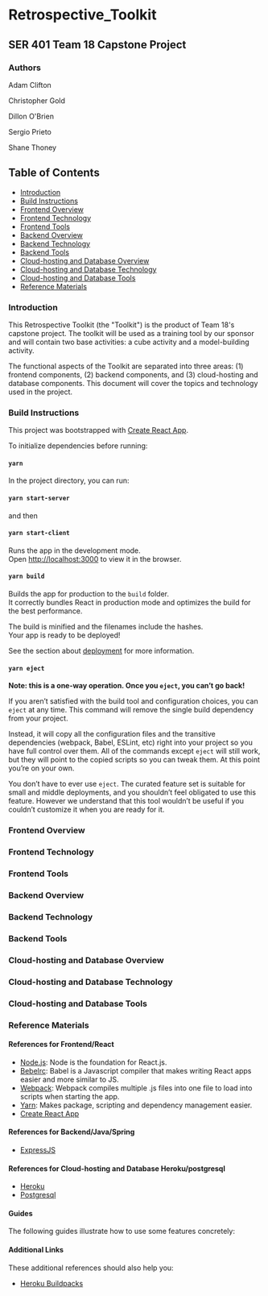 # Retrospective_Toolkit

## SER 401 Team 18 Capstone Project

### Authors

Adam Clifton

Christopher Gold

Dillon O'Brien

Sergio Prieto

Shane Thoney

## Table of Contents

- [Introduction](#Introduction)
- [Build Instructions](#Build-Instructions)
- [Frontend Overview](#Frontend-Overview)
- [Frontend Technology](#Frontend-Technology)
- [Frontend Tools](#Frontend-Tools)
- [Backend Overview](#Backend-Overview)
- [Backend Technology](#Backend-Technology)
- [Backend Tools](#Backend-Tools)
- [Cloud-hosting and Database Overview](#[Cloud-hosting-and-Database-Overview)
- [Cloud-hosting and Database Technology](#[Cloud-hosting-and-Database-Technology)
- [Cloud-hosting and Database Tools](#[Cloud-hosting-and-Database-Tools)
- [Reference Materials](#Reference-Materials)

### Introduction

This Retrospective Toolkit (the "Toolkit") is the product of Team 18's capstone project.  The toolkit will be used as a training tool by our sponsor and will contain two base activities: a cube activity and a model-building activity.

The functional aspects of the Toolkit are separated into three areas: (1) frontend components, (2) backend components, and (3) cloud-hosting and database components.  This document will cover the topics and technology used in the project.

### Build Instructions

This project was bootstrapped with [Create React App](https://github.com/facebook/create-react-app).

To initialize dependencies before running:

#### `yarn`

In the project directory, you can run:

#### `yarn start-server`

and then

#### `yarn start-client`

Runs the app in the development mode.  
Open [http://localhost:3000](http://localhost:3000) to view it in the browser.

#### `yarn build`

Builds the app for production to the `build` folder.  
It correctly bundles React in production mode and optimizes the build for the best performance.

The build is minified and the filenames include the hashes.  
Your app is ready to be deployed!

See the section about [deployment](https://facebook.github.io/create-react-app/docs/deployment) for more information.

#### `yarn eject`

**Note: this is a one-way operation. Once you `eject`, you can’t go back!**

If you aren’t satisfied with the build tool and configuration choices, you can `eject` at any time. This command will remove the single build dependency from your project.

Instead, it will copy all the configuration files and the transitive dependencies (webpack, Babel, ESLint, etc) right into your project so you have full control over them. All of the commands except `eject` will still work, but they will point to the copied scripts so you can tweak them. At this point you’re on your own.

You don’t have to ever use `eject`. The curated feature set is suitable for small and middle deployments, and you shouldn’t feel obligated to use this feature. However we understand that this tool wouldn’t be useful if you couldn’t customize it when you are ready for it.

### Frontend Overview

### Frontend Technology

### Frontend Tools

### Backend Overview

### Backend Technology

### Backend Tools

### Cloud-hosting and Database Overview

### Cloud-hosting and Database Technology

### Cloud-hosting and Database Tools

### Reference Materials

#### References for Frontend/React

- [Node.js](https://nodejs.org/en/download/): Node is the foundation for React.js.
- [Bebelrc](https://babeljs.io/docs/en/): Babel is a Javascript compiler that makes writing React apps easier and more similar to JS.
- [Webpack](https://webpack.js.org/): Webpack compiles multiple .js files into one file to load into scripts when starting the app.
- [Yarn](https://classic.yarnpkg.com/en/): Makes package, scripting and dependency management easier.
- [Create React App](https://github.com/facebook/create-react-app)

#### References for Backend/Java/Spring

- [ExpressJS](https://expressjs.com/)

#### References for Cloud-hosting and Database Heroku/postgresql

- [Heroku](https://devcenter.heroku.com/categories/reference)
- [Postgresql](https://www.postgresql.org/docs/)

#### Guides

The following guides illustrate how to use some features concretely:

#### Additional Links

These additional references should also help you:

- [Heroku Buildpacks](https://devcenter.heroku.com/articles/buildpacks)
